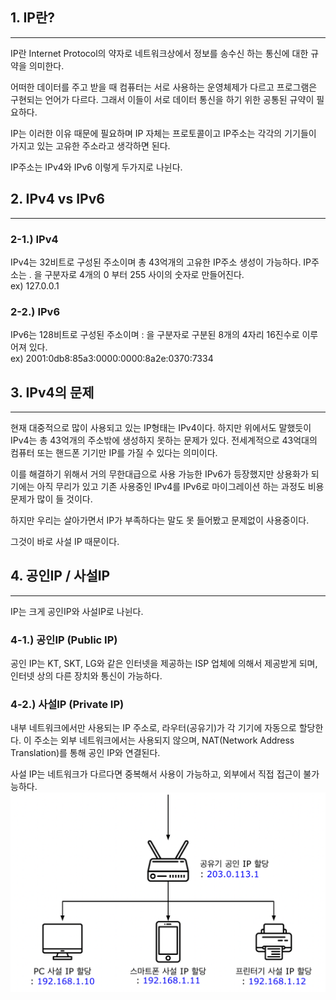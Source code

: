   
## 1. IP란?  
---  
IP란 Internet Protocol의 약자로 네트워크상에서 정보를 송수신 하는 통신에 대한 규약을 의미한다.  
  
어떠한 데이터를 주고 받을 때 컴퓨터는 서로 사용하는 운영체제가 다르고 프로그램은 구현되는 언어가 다르다. 그래서 이들이 서로 데이터 통신을 하기 위한 공통된 규약이 필요하다.  
  
IP는 이러한 이유 때문에 필요하며 IP 자체는 프로토콜이고 IP주소는 각각의 기기들이 가지고 있는 고유한 주소라고 생각하면 된다.  
  
IP주소는 IPv4와 IPv6 이렇게 두가지로 나뉜다.  
  
## 2. IPv4 vs IPv6  
---  
### 2-1.) IPv4  
IPv4는 32비트로 구성된 주소이며 총 43억개의 고유한 IP주소 생성이 가능하다. IP주소는 . 을 구분자로 4개의 0 부터 255 사이의 숫자로 만들어진다.  
ex) 127.0.0.1  
  
### 2-2.) IPv6  
IPv6는 128비트로 구성된 주소이며 : 을 구분자로 구분된 8개의 4자리 16진수로 이루어져 있다.  
ex) 2001:0db8:85a3:0000:0000:8a2e:0370:7334  
## 3. IPv4의 문제  
---  
현재 대중적으로 많이 사용되고 있는 IP형태는 IPv4이다. 하지만 위에서도 말했듯이 IPv4는 총 43억개의 주소밖에 생성하지 못하는 문제가 있다. 전세계적으로 43억대의 컴퓨터 또는 핸드폰 기기만 IP를 가질 수 있다는 의미이다.  
  
이를 해결하기 위해서 거의 무한대급으로 사용 가능한 IPv6가 등장했지만 상용화가 되기에는 아직 무리가 있고 기존 사용중인 IPv4를 IPv6로 마이그레이션 하는 과정도 비용 문제가 많이 들 것이다.  
  
하지만 우리는 살아가면서 IP가 부족하다는 말도 못 들어봤고 문제없이 사용중이다.  
  
그것이 바로 사설 IP 때문이다.  
## 4. 공인IP / 사설IP  
---  
IP는 크게 공인IP와 사설IP로 나뉜다.  
### 4-1.) 공인IP (Public IP)  
공인 IP는 KT, SKT, LG와 같은 인터넷을 제공하는 ISP 업체에 의해서 제공받게 되며, 인터넷 상의 다른 장치와 통신이 가능하다.  
  
### 4-2.) 사설IP (Private IP)  
내부 네트워크에서만 사용되는 IP 주소로, 라우터(공유기)가 각 기기에 자동으로 할당한다. 이 주소는 외부 네트워크에서는 사용되지 않으며, NAT(Network Address Translation)를 통해 공인 IP와 연결된다.  
  
사설 IP는 네트워크가 다르다면 중복해서 사용이 가능하고, 외부에서 직접 접근이 불가능하다.  
![IMAGE](https://raw.githubusercontent.com/nogi-bot/resources/main/jeygeon/images/c953afca-aa11-4d24-b09f-4a857471ceba-IP(1).png)  
